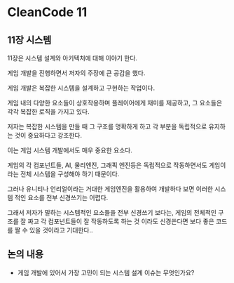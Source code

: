 # CleanCode 11

## 11장 시스템

11장은 시스템 설계와 아키텍처에 대해 이야기 한다.

게임 개발을 진행하면서 저자의 주장에 큰 공감을 했다.

게임 개발은 복잡한 시스템을 설계하고 구현하는 작업이다.

게임 내의 다양한 요소들이 상호작용하며 플레이어에게 재미를 제공하고, 그 요소들은 각각 복잡한 로직을 가지고 있다.

저자는 복잡한 시스템을 만들 때 그 구조를 명확하게 하고 각 부분을 독립적으로 유지하는 것이 중요하다고 강조한다.

이는 게임 시스템 개발에서도 매우 중요한 요소다.

게임의 각 컴포넌트들, AI, 물리엔진, 그래픽 엔진등은 독립적으로 작동하면서도 게임이라는 전체 시스템을 구성해야 하기 때문이다.

그러나 유니티나 언리얼이라는 거대한 게임엔진을 활용하여 개발하다 보면 이러한 시스템 적인 요소를 전부 신경쓰기는 어렵다.

그래서 저자가 말하는 시스템적인 요소들을 전부 신경쓰기 보다는, 게임의 전체적인 구조를 잘 짜고 각 컴포넌트들이 잘 작동하도록 하는 것 이라도 신경쓴다면 보다 좋은 코드를 짤 수 있을 것이라고 기대한다..

## 논의 내용

- 게임 개발에 있어서 가장 고민이 되는 시스템 설계 이슈는 무엇인가요?